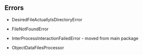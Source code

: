 ## Errors

* DesiredFileActuallyIsDirectoryError
* FileNotFoundError
* InterProcessInteractionFailedError - moved from main package

* ObjectDataFilesProcessor
